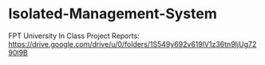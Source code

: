 # Isolated-Management-System
FPT University In Class Project
Reports: https://drive.google.com/drive/u/0/folders/1S549y692v619lV1z36tn9IjUg7290l9B
